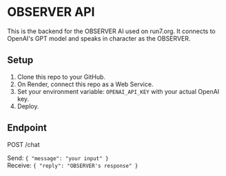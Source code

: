 # OBSERVER API

This is the backend for the OBSERVER AI used on run7.org. It connects to OpenAI's GPT model and speaks in character as the OBSERVER.

## Setup

1. Clone this repo to your GitHub.
2. On Render, connect this repo as a Web Service.
3. Set your environment variable: `OPENAI_API_KEY` with your actual OpenAI key.
4. Deploy.

## Endpoint

POST /chat

Send: `{ "message": "your input" }`  
Receive: `{ "reply": "OBSERVER's response" }`